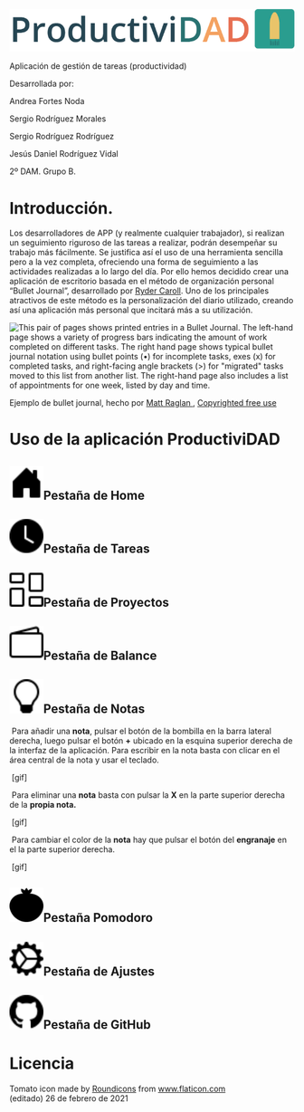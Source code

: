 ![](/github_images/header.png)

Aplicación de gestión de tareas (productividad)

Desarrollada por:

Andrea Fortes Noda

Sergio Rodríguez Morales

Sergio Rodríguez Rodríguez

Jesús Daniel Rodríguez Vidal

2º DAM. Grupo B.

# Introducción.



Los desarrolladores de APP (y realmente cualquier trabajador), si realizan un seguimiento riguroso de las tareas a realizar, podrán desempeñar su trabajo más fácilmente. Se justifica así el uso de una herramienta sencilla pero a la vez completa, ofreciendo una forma de seguimiento a las actividades realizadas a lo largo del día. Por ello hemos decidido crear una aplicación de escritorio basada en el método de organización personal “Bullet Journal”, desarrollado por [Ryder Caroll](https://bulletjournal.com/). Uno de los principales atractivos de este método es la personalización del diario utilizado, creando así una aplicación más personal que incitará más a su utilización.

 ![This pair of pages shows printed entries in a Bullet Journal. The left-hand page shows a variety of progress bars indicating the amount of work completed on different tasks. The right hand page shows typical bullet journal notation using bullet points (•) for incomplete tasks, exes (x) for completed tasks, and right-facing angle brackets (>) for "migrated" tasks moved to this list from another list. The right-hand page also includes a list of appointments for one week, listed by day and time.](https://lh4.googleusercontent.com/72mGT4AtYNRQQB_fEKrVV6d8F9mDKp0B8QS1zqd1fyLqflmdi3n_ilENf8HRxxjRnzkfwXhj7JEe3v1zhkpd10eiWa0WxI8dM2u789jLc64sK9OJEDBDs7fiO4UTYSKpu84zRn3r)

Ejemplo de bullet journal, hecho por [Matt Raglan ](https://unsplash.com/photos/8OVDzMGB_kw), [Copyrighted free use](https://unsplash.com/license)

# Uso de la aplicación ProductiviDAD

## <img src="/github_images/house-door-fill.svg " width="60" />Pestaña de Home 









## <img src="/github_images/clock-fill.svg " width="60" />Pestaña de Tareas 

## <img src="/github_images/columns-gap.svg " width="60" />Pestaña de Proyectos 

## <img src="/github_images/wallet2.svg " width="60" />Pestaña de Balance 

## <img src="/github_images/lightbulb.svg " width="60"/>Pestaña de Notas

​	Para añadir una **nota**, pulsar el botón de la bombilla en la barra lateral derecha, luego pulsar el botón **+** 	ubicado en la esquina superior derecha de la interfaz de la aplicación. Para escribir en la nota basta con 	clicar en el área central de la nota y usar el teclado.

​		[gif]

​	Para eliminar una **nota** basta con pulsar la **X** en la parte superior derecha de la **propia nota.**

​		[gif]

​	Para cambiar el color de la **nota** hay que pulsar el botón del **engranaje** en el la parte superior derecha.

​		[gif] 

## <img src="/github_images/tomato.svg"  width="60"/>Pestaña Pomodoro 

## <img src="/github_images/gear-wide-connected.svg " width="60" />Pestaña de Ajustes

## <img src="/github_images/github.svg " width="60" />Pestaña de GitHub



# Licencia 



<div>Tomato icon made by <a href="https://www.flaticon.com/authors/roundicons" title="Roundicons">Roundicons</a> from <a href="https://www.flaticon.com/" title="Flaticon">www.flaticon.com</a></div>(editado)
26 de febrero de 2021